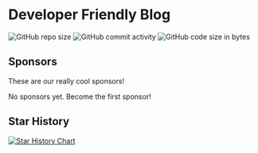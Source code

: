 # Developer Friendly Blog

![GitHub repo size](https://img.shields.io/github/repo-size/developer-friendly/blog)
![GitHub commit activity](https://img.shields.io/github/commit-activity/m/developer-friendly/blog)
![GitHub code size in bytes](https://img.shields.io/github/languages/code-size/developer-friendly/blog)

## Sponsors

These are our really cool sponsors!

<!-- sponsors -->No sponsors yet. Become the first sponsor!<!-- sponsors -->

## Star History

<a href="https://star-history.com/#developer-friendly/blog&Timeline">
 <picture>
   <source media="(prefers-color-scheme: dark)" srcset="https://api.star-history.com/svg?repos=developer-friendly/blog&type=Timeline&theme=dark" />
   <source media="(prefers-color-scheme: light)" srcset="https://api.star-history.com/svg?repos=developer-friendly/blog&type=Timeline" />
   <img alt="Star History Chart" src="https://api.star-history.com/svg?repos=developer-friendly/blog&type=Timeline" />
 </picture>
</a>
